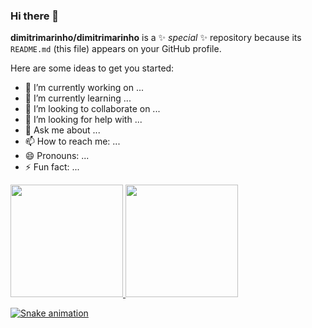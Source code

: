 ### Hi there 👋


**dimitrimarinho/dimitrimarinho** is a ✨ _special_ ✨ repository because its `README.md` (this file) appears on your GitHub profile.

Here are some ideas to get you started:

- 🔭 I’m currently working on ...
- 🌱 I’m currently learning ...
- 👯 I’m looking to collaborate on ...
- 🤔 I’m looking for help with ...
- 💬 Ask me about ...
- 📫 How to reach me: ...
- 😄 Pronouns: ...
- ⚡ Fun fact: ...

<div>
<a href="https://github.com/dimitrimarinho">
<img height="180em" src="https://github-readme-stats.vercel.app/api/top-langs/?username=dimitrimarinho&layout=compact&langs_count=7&theme=dracula"/>
<img height="180em" src="https://github-readme-stats.vercel.app/api?username=dimitrimarinho&show_icons=true&theme=dracula&include_all_commits=true&count_private=true"/>
</div>


![Snake animation](https://github.com/dimitrimarinho/dimitrimarinho/blob/output/github-contribution-grid-snake.svg)
